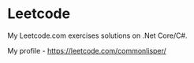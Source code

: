 # Leetcode
My Leetcode.com exercises solutions on .Net Core/C#.

My profile - https://leetcode.com/commonlisper/
